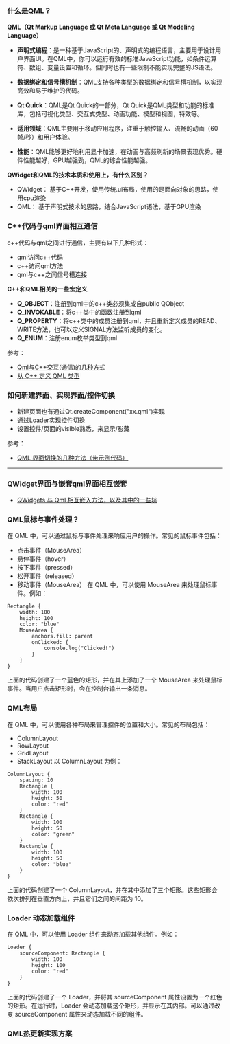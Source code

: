 ### 什么是QML？

**QML（Qt Markup Language 或 Qt Meta Language 或 Qt Modeling Language）**

- **声明式编程**：是一种基于JavaScript的、声明式的编程语言，主要用于设计用户界面UI。在QML中，你可以运行有效的标准JavaScript功能，如条件运算符、数组、变量设置和循环。但同时也有一些限制不能实现完整的JS语法。

- **数据绑定和信号槽机制**：QML支持各种类型的数据绑定和信号槽机制，以实现高效和易于维护的代码。

- **Qt Quick**：QML是Qt Quick的一部分，Qt Quick是QML类型和功能的标准库，包括可视化类型、交互式类型、动画功能、模型和视图，特效等。

- **适用领域**：QML主要用于移动应用程序，注重于触控输入、流畅的动画（60帧/秒）和用户体验。

- **性能**：QML能够更好地利用显卡加速，在动画与高频刷新的场景表现优秀。硬件性能越好，GPU越强劲，QML的综合性能越强。



**QWidget和QML的技术本质和使用上，有什么区别？**

- QWidget： 基于C++开发，使用传统.ui布局，使用的是面向对象的思路，使用cpu渲染
- QML： 基于声明式技术的思路，结合JavaScript语法，基于GPU渲染


### C++代码与qml界面相互通信

c++代码与qml之间进行通信，主要有以下几种形式：
- qml访问c++代码
- c++访问qml方法
- qml与c++之间信号槽连接

**C++和QML相关的一些宏定义**

- **Q_OBJECT**：注册到qml中的c++类必须集成自public QObject
- **Q_INVOKABLE**：将c++类中的函数注册到qml
- **Q_PROPERTY**：将c++类中的成员注册到qml，并且重新定义成员的READ、WRITE方法，也可以定义SIGNAL方法监听成员的变化。
- **Q_ENUM**：注册enum枚举类型到qml

参考：
- [Qml与C++交互(通信)的几种方式](https://zhuanlan.zhihu.com/p/640147540)
- [从 C++ 定义 QML 类型](https://blog.csdn.net/kenfan1647/article/details/121345747)


### 如何新建界面、实现界面/控件切换
- 新建页面也有通过Qt.createComponent("xx.qml")实现
- 通过Loader实现控件切换
- 设置控件/页面的visible熟悉，来显示/影藏


参考：
- [QML 界面切换的几种方法（带示例代码）](https://www.cnblogs.com/linuxAndMcu/p/13566502.html)

---

### QWidget界面与嵌套qml界面相互嵌套



- [QWidgets 与 Qml 相互嵌入方法，以及其中的一些坑](https://blog.csdn.net/u011283226/article/details/117398629)



### QML鼠标与事件处理？

在 QML 中，可以通过鼠标与事件处理来响应用户的操作。常见的鼠标事件包括：

- 点击事件（MouseArea）
- 悬停事件（hover）
- 按下事件（pressed）
- 松开事件（released）
- 移动事件（MouseArea） 在 QML 中，可以使用 MouseArea 来处理鼠标事件。例如：

```
Rectangle {
    width: 100
    height: 100
    color: "blue"
    MouseArea {
        anchors.fill: parent
        onClicked: {
            console.log("Clicked!")
        }
    }
}
```

上面的代码创建了一个蓝色的矩形，并在其上添加了一个 MouseArea 来处理鼠标事件。当用户点击矩形时，会在控制台输出一条消息。

### QML布局

在 QML 中，可以使用各种布局来管理控件的位置和大小。常见的布局包括：

- ColumnLayout
- RowLayout
- GridLayout
- StackLayout 以 ColumnLayout 为例：

```
ColumnLayout {
    spacing: 10
    Rectangle {
        width: 100
        height: 50
        color: "red"
    }
    Rectangle {
        width: 100
        height: 50
        color: "green"
    }
    Rectangle {
        width: 100
        height: 50
        color: "blue"
    }
}
```

上面的代码创建了一个 ColumnLayout，并在其中添加了三个矩形。这些矩形会依次排列在垂直方向上，并且它们之间的间距为 10。

### Loader 动态加载组件

在 QML 中，可以使用 Loader 组件来动态加载其他组件。例如：

```
Loader {
    sourceComponent: Rectangle {
        width: 100
        height: 100
        color: "red"
    }
}
```

上面的代码创建了一个 Loader，并将其 sourceComponent 属性设置为一个红色的矩形。在运行时，Loader 会动态加载这个矩形，并显示在其内部。可以通过改变 sourceComponent 属性来动态加载不同的组件。 

### QML热更新实现方案